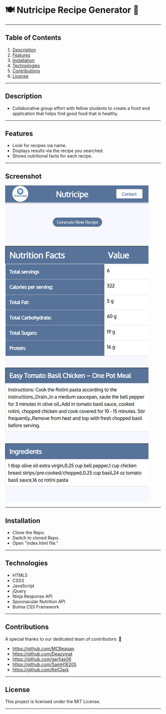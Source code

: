# 🍽️ Nutricipe Recipe Generator 🥗

---


## Table of Contents
1. [Description](#description)
2. [Features](#features)
3. [Installation](#installation)
4. [Technologies](#technologies)
5. [Contributions](#contributions)
6. [License](#license)

---


## Description  


- Collaborative group effort with fellow students to create a front end application that helps find good food that is healthy.

---

## Features

- Look for recipes via name.
- Displays results via the recipe you searched.
- Shows nutritional facts for each recipe.

---

## Screenshot


![Alt text](./assets/images/mcreagan.github.io_Calorie-Counter_%20(1).png)


---


## Installation

- Clone the Repo.
- Switch to cloned Repo.
- Open "index.html file."

---

## Technologies

- HTML5
- CSS3
- JavaScript
- jQuery
- Ninja Response API
- Spoonacular Nutrition API
- Bulma CSS Framework

---

## Contributions

A special thanks to our dedicated team of contributors: 🌟

* https://github.com/MCReagan
* https://github.com/Deazymat
* https://github.com/garfias06
* https://github.com/SamH16205
* https://github.com/KelClark

---

## License

This project is licensed under the MIT License.

---
